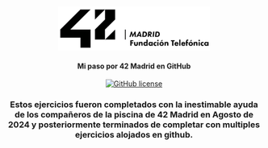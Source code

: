 <p align="center"><img src="https://github.com/fran-byte/42_fran/blob/main/images/42-logo.png?raw=true" width=300></p>
<h4 align="center">Mi paso por 42 Madrid en GitHub</h4>
<p align="center"><a href="https://github.com/fran-byte/42_fran/blob/main/license/license.txt"><img alt="GitHub license" src="https://img.shields.io/github/license/dalexhd/42Madrid?label=License"></a>
</p>
<h3 align="center">
  Estos ejercicios fueron completados con la inestimable ayuda de los compañeros de la piscina de 42 Madrid en Agosto de 2024 y posteriormente terminados de completar con multiples ejercicios alojados en github.
</h3>
